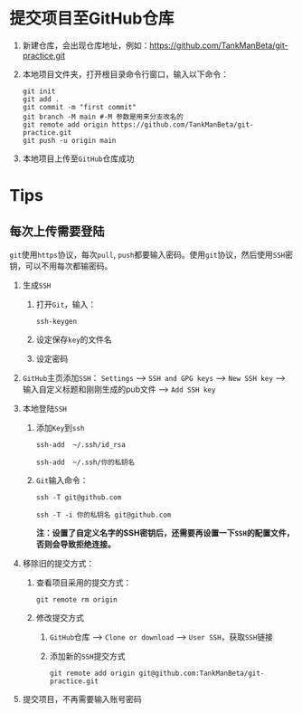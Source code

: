 # 提交项目至GitHub仓库

1. 新建仓库，会出现仓库地址，例如：https://github.com/TankManBeta/git-practice.git

2. 本地项目文件夹，打开根目录命令行窗口，输入以下命令：

   ```shell
   git init
   git add .
   git commit -m "first commit"
   git branch -M main #-M 参数是用来分支改名的
   git remote add origin https://github.com/TankManBeta/git-practice.git
   git push -u origin main
   ```

3. 本地项目上传至`GitHub`仓库成功

# Tips

## 每次上传需要登陆

`git`使用`https`协议，每次`pull`, `push`都要输入密码。使用`git`协议，然后使用`SSH`密钥，可以不用每次都输密码。

1. 生成`SSH`

   1. 打开`Git`，输入：

      ```shell
      ssh-keygen
      ```

   2. 设定保存`key`的文件名

   3. 设定密码

2. `GitHub`主页添加`SSH`： `Settings` --> `SSH and GPG keys` --> `New SSH key` --> 输入自定义标题和刚刚生成的pub文件 --> `Add SSH key`

3. 本地登陆`SSH`

   1. 添加`Key`到`ssh`

      ```shell
      ssh-add  ~/.ssh/id_rsa
      ```

      ```shell
      ssh-add  ~/.ssh/你的私钥名
      ```

   2. `Git`输入命令：

      ```shell
      ssh -T git@github.com
      ```

      ```shell
      ssh -T -i 你的私钥名 git@github.com
      ```

      **注：设置了自定义名字的SSH密钥后，还需要再设置一下`SSH`的配置文件，否则会导致拒绝连接。**

4. 移除旧的提交方式：

   1. 查看项目采用的提交方式：

      ```shell
      git remote rm origin
      ```

   2. 修改提交方式

      1. `GitHub`仓库 --> `Clone or download` --> `User SSH`，获取`SSH`链接

      2. 添加新的`SSH`提交方式

         ```shell
         git remote add origin git@github.com:TankManBeta/git-practice.git
         ```

5. 提交项目，不再需要输入账号密码